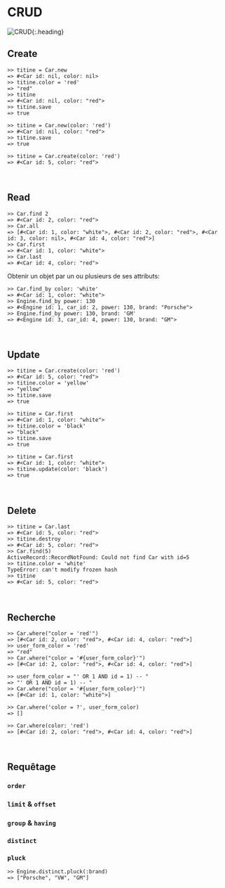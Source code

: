 # CRUD
<!-- .slide: data-state="heading" -->

![CRUD](ActiveRecord/crud.jpg){:.heading}
 

## Create ##

~~~ irb
>> titine = Car.new
=> #<Car id: nil, color: nil>
>> titine.color = 'red'
=> "red"
>> titine
=> #<Car id: nil, color: "red">
>> titine.save
=> true
~~~

~~~ irb
>> titine = Car.new(color: 'red')
=> #<Car id: nil, color: "red">
>> titine.save
=> true
~~~
<!-- .element: class="fragment" -->

~~~ irb
>> titine = Car.create(color: 'red')
=> #<Car id: 5, color: "red">
~~~
<!-- .element: class="fragment" -->
 

## Read ##

~~~ irb
>> Car.find 2
=> #<Car id: 2, color: "red">
>> Car.all
=> [#<Car id: 1, color: "white">, #<Car id: 2, color: "red">, #<Car id: 3, color: nil>, #<Car id: 4, color: "red">]
>> Car.first
=> #<Car id: 1, color: "white">
>> Car.last
=> #<Car id: 4, color: "red">
~~~

Obtenir un objet par un ou plusieurs de ses attributs: <!-- .element: class="fragment" -->

~~~ irb
>> Car.find_by color: 'white'
=> #<Car id: 1, color: "white">
>> Engine.find_by power: 130
=> #<Engine id: 1, car_id: 2, power: 130, brand: "Porsche">
>> Engine.find_by power: 130, brand: 'GM'
=> #<Engine id: 3, car_id: 4, power: 130, brand: "GM">
~~~
<!-- .element: class="fragment" -->
 

## Update ##

~~~ irb
>> titine = Car.create(color: 'red')
=> #<Car id: 5, color: "red">
>> titine.color = 'yellow'
=> "yellow"
>> titine.save
=> true
~~~

~~~ irb
>> titine = Car.first
=> #<Car id: 1, color: "white">
>> titine.color = 'black'
=> "black"
>> titine.save
=> true
~~~
<!-- .element: class="fragment" -->

~~~ irb
>> titine = Car.first
=> #<Car id: 1, color: "white">
>> titine.update(color: 'black')
=> true
~~~
<!-- .element: class="fragment" -->
 

## Delete ##

~~~ irb
>> titine = Car.last
=> #<Car id: 5, color: "red">
>> titine.destroy
=> #<Car id: 5, color: "red">
>> Car.find(5)
ActiveRecord::RecordNotFound: Could not find Car with id=5
>> titine.color = 'white'
TypeError: can't modify frozen hash
>> titine
=> #<Car id: 5, color: "red">
~~~
 

## Recherche ##

~~~ irb
>> Car.where("color = 'red'")
=> [#<Car id: 2, color: "red">, #<Car id: 4, color: "red">]
>> user_form_color = 'red'
=> "red"
>> Car.where("color = '#{user_form_color}'")
=> [#<Car id: 2, color: "red">, #<Car id: 4, color: "red">]
~~~

~~~ irb
>> user_form_color = "' OR 1 AND id = 1) -- "
=> "' OR 1 AND id = 1) -- "
>> Car.where("color = '#{user_form_color}'")
=> [#<Car id: 1, color: "white">]
~~~
<!-- .element: class="fragment" -->

~~~ irb
>> Car.where('color = ?', user_form_color)
=> []
~~~
<!-- .element: class="fragment" -->

~~~ irb
>> Car.where(color: 'red')
=> [#<Car id: 2, color: "red">, #<Car id: 4, color: "red">]
~~~
<!-- .element: class="fragment" -->
 

## Requêtage ##

### `order`

### `limit` & `offset`

### `group` & `having`

### `distinct`

### `pluck`
 
~~~ irb
>> Engine.distinct.pluck(:brand)
=> ["Porsche", "VW", "GM"]
~~~

